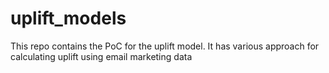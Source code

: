 # uplift_models
This repo contains the PoC for the uplift model.
It has various approach for calculating uplift using email marketing data
